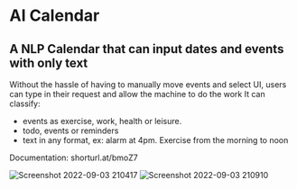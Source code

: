# AI Calendar
## A NLP Calendar that can input dates and events with only text

Without the hassle of having to manually move events and select UI, users can type in their request and allow the machine to do the work
It can classify:
* events as exercise, work, health or leisure.
* todo, events or reminders
* text in any format, ex: alarm at 4pm. Exercise from the morning to noon

Documentation: 
shorturl.at/bmoZ7

![Screenshot 2022-09-03 210417](https://user-images.githubusercontent.com/74692833/188295539-eafa9b49-f90b-4f76-bd2d-1a373f623513.png)
![Screenshot 2022-09-03 210910](https://user-images.githubusercontent.com/74692833/188295537-60a495b6-97b7-420f-8510-81414d964109.png)
